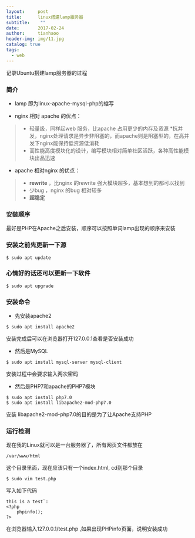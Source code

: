 ```yaml
---
layout:     post
title:      linux搭建lamp服务器
subtitle:    ""
date:       2017-02-24
author:     tianhaoo
header-img: img/11.jpg
catalog: true
tags:
  - web
---
```



记录Ubuntu搭建lamp服务器的过程



### 简介

* lamp 即为linux-apache-mysql-php的缩写

* nginx 相对 apache 的优点：

>   * 轻量级，同样起web 服务，比apache 占用更少的内存及资源
>   *抗并发，nginx处理请求是异步非阻塞的，而apache则是阻塞型的，在高并发下nginx能保持低资源低消耗
>   * 高性能高度模块化的设计，编写模块相对简单社区活跃，各种高性能模块出品迅速

* apache 相对nginx 的优点：

>   * **rewrite** ，比nginx 的rewrite 强大模块超多，基本想到的都可以找到
>   * 少bug ，nginx 的bug 相对较多
>   * **超稳定**

<!-- more -->
### 安装顺序

最好是PHP在Apache之后安装，顺序可以按照单词lamp出现的顺序来安装

### 安装之前先更新一下源

```
$ sudo apt update
```

### 心情好的话还可以更新一下软件

```
$ sudo apt upgrade
```

### 安装命令

* 先安装apache2

```
$ sudo apt install apache2
```

安装完成后可以在浏览器打开127.0.0.1查看是否安装成功

* 然后是MySQL

```
$ sudo apt install mysql-server mysql-client
```
安装过程中会要求输入两次密码

* 然后是PHP7和apache的PHP7模块

```
$ sudo apt install php7.0
$ sudo apt install libapache2-mod-php7.0
```
   安装 libapache2-mod-php7.0的目的是为了让Apache支持PHP

### 运行检测

现在我的Linux就可以是一台服务器了，所有网页文件都放在

```
/var/www/html
```

这个目录里面，现在应该只有一个index.html, cd到那个目录

```
$ sudo vim test.php
```


写入如下代码

```
this is a test`:   
<?php
    phpinfo();
?>
```

在浏览器输入127.0.0.1/test.php ,如果出现PHPinfo页面，说明安装成功
